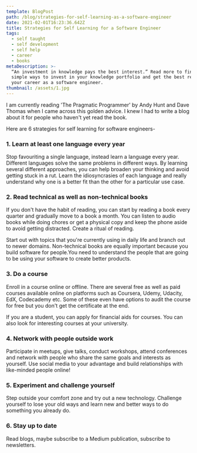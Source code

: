 ```yaml
---
template: BlogPost
path: /blog/strategies-for-self-learning-as-a-software-engineer
date: 2021-02-01T16:23:36.642Z
title: Strategies for Self Learning for a Software Engineer
tags:
  - self taught
  - self development
  - self help
  - career
  - books
metaDescription: >-
  “An investment in knowledge pays the best interest.” Read more to find out
  simple ways to invest in your knowledge portfolio and get the best returns in
  your career as a software engineer.
thumbnail: /assets/1.jpg
---
```

 I am currently reading 'The Pragmatic Programmer' by Andy Hunt and Dave Thomas when I came across this golden advice. I knew I had to write a blog about it for people who haven't yet read the book.

Here are 6 strategies for self learning for software engineers-

### 1. Learn at least one language every year

Stop favouriting a single language, instead learn a language every year. Different languages solve the same problems in different ways. By learning several different approaches, you can help broaden your thinking and avoid getting stuck in a rut. Learn the idiosyncrasies of each language and really understand why one is a better fit than the other for a particular use case. 

### 2. Read technical as well as non-technical books

If you don't have the habit of reading, you can start by reading a book every quarter and gradually move to a book a month.  You can listen to audio books while doing chores or get a physical copy and keep the phone aside to avoid getting distracted. Create a ritual of reading.

Start out with topics that you're currently using in daily life and branch out to newer domains. Non-technical books are equally important because you build software for people.You need to understand the people that are going to be using your software to create better products.

### 3. Do a course

Enroll in a course online or offline. There are several free as well as paid courses available online on platforms such as Coursera, Udemy, Udacity, EdX, Codecademy etc. Some of these even have options to audit the course for free but you don't get the certificate at the end.

If you are a student, you can apply for financial aids for courses. You can also look for interesting courses at your university.

### 4. Network with people outside work

Participate in meetups, give talks, conduct workshops, attend conferences and network with people who share the same goals and interests as yourself. Use social media to your advantage and build relationships with like-minded people online!

### 5. Experiment and challenge yourself

Step outside your comfort zone and try out a new technology. Challenge yourself to lose your old ways and learn new and better ways to do something you already do. 

### 6. Stay up to date

Read blogs, maybe subscribe to a Medium publication, subscribe to newsletters.
